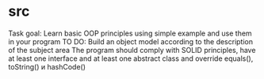 # src
Task goal: Learn basic OOP principles using simple example and use them in your program
TO DO: Build an object model according to the description of the subject area
The program should comply with SOLID principles, have at least one interface and at least one abstract class and override equals(), toString() и hashCode()
